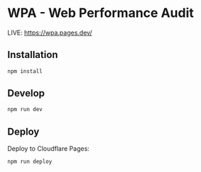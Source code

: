 # WPA - Web Performance Audit

LIVE: https://wpa.pages.dev/

## Installation

```sh
npm install
```

## Develop

```sh
npm run dev
```

## Deploy

Deploy to Cloudflare Pages:

```sh
npm run deploy
```
